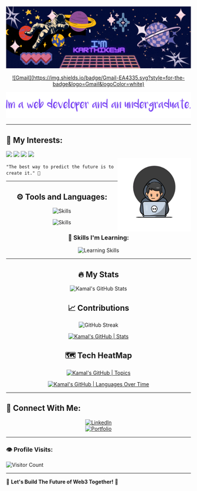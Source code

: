 <div align='center'>

![Head](https://raw.githubusercontent.com/KarthikeyaEnge/KarthikeyaEnge/main/readme_gif.gif)

<a href='mailto:your-email@example.com'>
![Gmail](https://img.shields.io/badge/Gmail-EA4335.svg?style=for-the-badge&logo=Gmail&logoColor=white)
</a>

![about](https://github.com/KarthikeyaEnge/KarthikeyaEnge/blob/main/about.png)

</div>

---

## 👀 My Interests:
<div>   

![](https://img.shields.io/badge/-Blockchain%20Development-blue)
![](https://img.shields.io/badge/-Smart%20Contracts-green)
![](https://img.shields.io/badge/-Web%203-orange)
![](https://img.shields.io/badge/-Open%20Source%20Contribution-red)  
<img src='https://raw.githubusercontent.com/KarthikeyaEnge/KarthikeyaEnge/main/think.gif' width="200" height="200"  align='right' top='0'>    

</div>

`"The best way to predict the future is to create it." 🚀`

---

<div align='center'>

## ⚙️ Tools and Languages:

![Skills](https://skillicons.dev/icons?i=c,java,py,html,css,js,git)

![Skills](https://skillicons.dev/icons?i=react,nodejs,mongodb,express,solidity,ethereum)  

### 📖 Skills I'm Learning:

![Learning Skills](https://skillicons.dev/icons?i=django,redux,firebase,next,astro,graphql)  

</div>

---

<div align='center'>

## 🔥 My Stats  

![Kamal's GitHub Stats](https://github-readme-stats.vercel.app/api?username=Kamal-Poshala&show_icons=true&cache_seconds=86400&theme=midnight-purple&hide_border=true)  

## 📈 Contributions  

![GitHub Streak](https://streak-stats.demolab.com/?user=Kamal-Poshala&theme=midnight-purple&hide_border=true)  

[![Kamal's GitHub | Stats](https://stats.quine.sh/Kamal-Poshala/github?theme=dark)](https://quine.sh)  

## 🗺️ Tech HeatMap  

[![Kamal's GitHub | Topics](https://stats.quine.sh/Kamal-Poshala/topics-over-time?theme=dark)](https://quine.sh)  

[![Kamal's GitHub | Languages Over Time](https://stats.quine.sh/Kamal-Poshala/languages-over-time?theme=dark)](https://quine.sh)  

</div>

---

## 📧 Connect With Me:
<div align='center'>

[![LinkedIn](https://img.shields.io/badge/-LinkedIn-0077B5?style=for-the-badge&logo=linkedin&logoColor=white)](https://www.linkedin.com/in/kamal-poshala-6431611a7/)  
[![Portfolio](https://img.shields.io/badge/-Portfolio-000?style=for-the-badge&logo=vercel&logoColor=white)](https://yourwebsite.com)  

</div>

---

### 👁️ Profile Visits:  
![Visitor Count](https://profile-counter.glitch.me/Kamal-Poshala/count.svg)  

---

🌟 **Let's Build The Future of Web3 Together!** 🌟  
